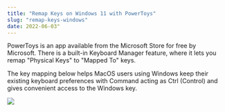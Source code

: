 ```yaml
---
title: "Remap Keys on Windows 11 with PowerToys"
slug: "remap-keys-windows"
date: 2022-06-03"
---
```

PowerToys is an app available from the Microsoft Store for free by Microsoft. There is a built-in Keyboard Manager feature, where it lets you remap "Physical Keys" to "Mapped To" keys.

The key mapping below helps MacOS users using Windows keep their existing keyboard preferences with Command acting as Ctrl (Control) and gives convenient access to the Windows key.

![](https://ryanhuang.io/wp-content/uploads/2022/06/Screen-Shot-2022-06-02-at-11.12.22-PM-1024x749.png)